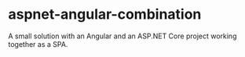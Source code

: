 # aspnet-angular-combination
A small solution with an Angular and an ASP.NET Core project working together as a SPA.
